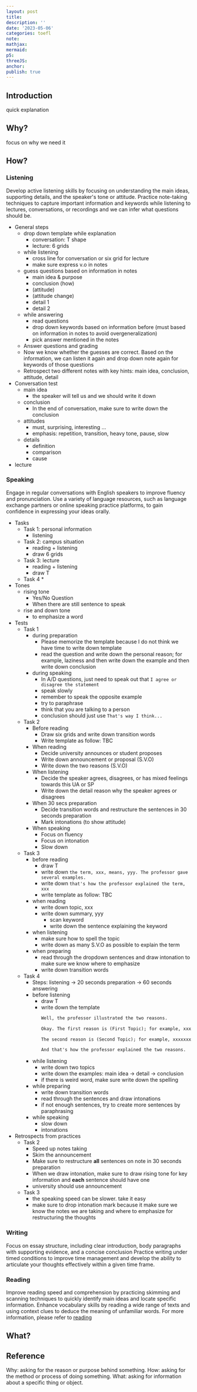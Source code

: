 ```yaml
---
layout: post
title:
description: ''
date: '2023-05-06'
categories: toefl
note:
mathjax:
mermaid:
p5:
threeJS:
anchor:
publish: true
---
```


## Introduction

quick explanation

## Why?

focus on why we need it

## How?

### Listening

Develop active listening skills by focusing on understanding the main ideas, supporting details, and the speaker's tone or attitude. Practice note-taking techniques to capture important information and keywords while listening to lectures, conversations, or recordings and we can infer what questions should be.

* General steps
  * drop down template while explanation
    * conversation: T shape
    * lecture: 6 grids
  * while listening
    * cross line for conversation or six grid for lecture
    * make sure express v.o in notes
  * guess questions based on information in notes
    * main idea & purpose
    * conclusion (how)
    * (attitude)
    * (attitude change)
    * detail 1
    * detail 2
  * while answering
    * read questions
    * drop down keywords based on information before (must based on information in notes to avoid overgeneralization)
    * pick answer mentioned in the notes
  * Answer questions and grading
  * Now we know whether the guesses are correct. Based on the information, we can listen it again and drop down note again for keywords of those questions
  * Retrospect two different notes with key hints: main idea, conclusion, attitude, detail
* Conversation test
  * main idea
    * the speaker will tell us and we should write it down
  * conclusion
    * In the end of conversation, make sure to write down the conclusion
  * attitudes
    * must, surprising, interesting ...
    * emphasis: repetition, transition, heavy tone, pause, slow
  * details
    * definition
    * comparison
    * cause
* lecture

### Speaking

Engage in regular conversations with English speakers to improve fluency and pronunciation. Use a variety of language resources, such as language exchange partners or online speaking practice platforms, to gain confidence in expressing your ideas orally.

* Tasks
  * Task 1: personal information
    * listening
  * Task 2: campus situation
    * reading + listening
    * draw 6 grids
  * Task 3: lecture
    * reading + listening
    * draw T
  * Task 4
    * 
* Tones
  * rising tone
    * Yes/No Question
    * When there are still sentence to speak
  * rise and down tone
    * to emphasize a word
* Tests
  * Task 1
    * during preparation
      * Please memorize the template because I do not think we have time to write down template
      * read the question and write down the personal reason; for example, laziness and then write down the example and then write down conclusion
    * during speaking
      * In A/D questions, just need to speak out that `I agree or disagree the statement`
      * speak slowly
      * remember to speak the opposite example
      * try to paraphrase
      * think that you are talking to a person
      * conclusion should just use `That's way I think...`
  * Task 2
    * Before reading
      * Draw six grids and write down transition words
      * Write template as follow: TBC
    * When reading
      * Decide university announces or student proposes
      * Write down announcement or proposal (S.V.O)
      * Write down the two reasons (S.V.O)
    * When listening
      * Decide the speaker agrees, disagrees, or has mixed feelings towards this UA or SP
      * Write down the detail reason why the speaker agrees or disagrees
    * When 30 secs preparation
      * Decide transition words and restructure the sentences in 30 seconds preparation
      * Mark intonations (to show attitude)
    * When speaking
      * Focus on fluency
      * Focus on intonation
      * Slow down
  * Task 3
    * before reading
      * draw T
      * write down `the term, xxx, means, yyy. The professor gave several examples.`
      * write down `that's how the professor explained the term, xxx`
      * write template as follow: TBC
    * when reading
      * write down topic, xxx
      * write down summary, yyy
        * scan keyword
        * write down the sentence explaining the keyword
    * when listening
      * make sure how to spell the topic
      * write down as many S.V.O as possible to explain the term
    * when preparing
      * read through the dropdown sentences and draw intonation to make sure we know where to emphasize
      * write down transition words
  * Task 4
    * Steps: listening -> 20 seconds preparation -> 60 seconds answering
    * before listening
      * draw T
      * write down the template
        ```HTML
        Well, the professor illustrated the two reasons.
        
        Okay. The first reason is (First Topic); for example, xxxxxxxx (lots of transition words, S.V.O). So, yyyyy (first conclusion)
        
        The second reason is (Second Topic); for example, xxxxxxx (lots of transition words, S.V.O). So, yyyyyy (second conclusion)
        
        And that's how the professor explained the two reasons.
        ```
    * while listening
      * write down two topics
      * write down the examples: main idea -> detail -> conclusion
      * if there is weird word, make sure write down the spelling
    * while preparing
      * write down transition words
      * read through the sentences and draw intonations
      * if not enough sentences, try to create more sentences by paraphrasing
    * while speaking
      * slow down
      * intonations
* Retrospects from practices
  * Task 2
    * Speed up notes taking
    * Skim the announcement
    * Make sure to restructure **all** sentences on note in 30 seconds preparation
    * When we draw intonation, make sure to draw rising tone for key information and **each** sentence should have one
    * university should use announcement
  * Task 3
    * the speaking speed can be slower. take it easy
    * make sure to drop intonation mark because it make sure we know the notes we are taking and where to emphasize for restructuring the thoughts

### Writing

Focus on essay structure, including clear introduction, body paragraphs with supporting evidence, and a concise conclusion Practice writing under timed conditions to improve time management and develop the ability to articulate your thoughts effectively within a given time frame.

### Reading

Improve reading speed and comprehension by practicing skimming and scanning techniques to quickly identify main ideas and locate specific information. Enhance vocabulary skills by reading a wide range of texts and using context clues to deduce the meaning of unfamiliar words. For more information, please refer to [reading]({{site.baseurl}}/english/2022/11/19/(toefl)-reading.html)

## What?

## Reference

Why: asking for the reason or purpose behind something.
How: asking for the method or process of doing something.
What: asking for information about a specific thing or object.
